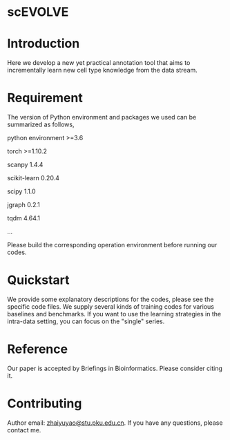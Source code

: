 # scEVOLVE
# Introduction
Here we develop a new yet practical annotation tool that aims to incrementally learn new cell type knowledge from the data stream.
# Requirement
The version of Python environment and packages we used can be summarized as follows,

python environment >=3.6

torch >=1.10.2

scanpy 1.4.4

scikit-learn 0.20.4

scipy 1.1.0

jgraph 0.2.1

tqdm 4.64.1

...

Please build the corresponding operation environment before running our codes.
# Quickstart
We provide some explanatory descriptions for the codes, please see the specific code files. We supply several kinds of training codes for various baselines and benchmarks. If you want to use the learning strategies in the intra-data setting, you can focus on the "single" series.
# Reference
Our paper is accepted by Briefings in Bioinformatics. Please consider citing it.
# Contributing
Author email: zhaiyuyao@stu.pku.edu.cn. If you have any questions, please contact me. 

